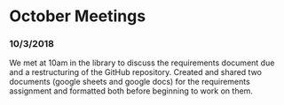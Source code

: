 # October Meetings  

### 10/3/2018  
We met at 10am in the library to discuss the requirements document due and a restructuring of the GitHub repository. Created and shared 
two documents (google sheets and google docs) for the requirements assignment and formatted both before beginning to work on them. 
